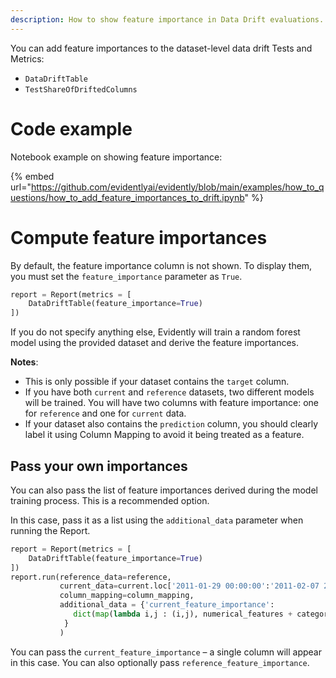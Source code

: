 ```yaml
---
description: How to show feature importance in Data Drift evaluations.
---
```


You can add feature importances to the dataset-level data drift Tests and Metrics:
* `DataDriftTable`
* `TestShareOfDriftedColumns`

# Code example

Notebook example on showing feature importance:

{% embed url="https://github.com/evidentlyai/evidently/blob/main/examples/how_to_questions/how_to_add_feature_importances_to_drift.ipynb" %}

# Compute feature importances

By default, the feature importance column is not shown. To display them, you must set the `feature_importance` parameter as `True`.

```python
report = Report(metrics = [
    DataDriftTable(feature_importance=True)
])
```

If you do not specify anything else, Evidently will train a random forest model using the provided dataset and derive the feature importances. 

**Notes**: 
* This is only possible if your dataset contains the `target` column.
* If you have both `current` and `reference` datasets, two different models will be trained. You will have two columns with feature importance: one for `reference` and one for `current` data.
* If your dataset also contains the `prediction` column, you should clearly label it using Column Mapping to avoid it being treated as a feature. 

## Pass your own importances

You can also pass the list of feature importances derived during the model training process. This is a recommended option. 

In this case, pass it as a list using the `additional_data` parameter when running the Report.

```python
report = Report(metrics = [
    DataDriftTable(feature_importance=True)
])
report.run(reference_data=reference,
           current_data=current.loc['2011-01-29 00:00:00':'2011-02-07 23:00:00'],
           column_mapping=column_mapping,
           additional_data = {'current_feature_importance':
              dict(map(lambda i,j : (i,j), numerical_features + categorical_features, regressor.feature_importances_))
            }
           )
```

You can pass the `current_feature_importance` – a single column will appear in this case. You can also optionally pass `reference_feature_importance`.
